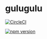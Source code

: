 # gulugulu

[![CircleCI](https://circleci.com/gh/Lazzben/gulu.svg?style=svg)](https://circleci.com/gh/Lazzben/gulu)

[![npm version](https://badge.fury.io/js/gulu-test-888.svg)](https://badge.fury.io/js/gulu-test-888)